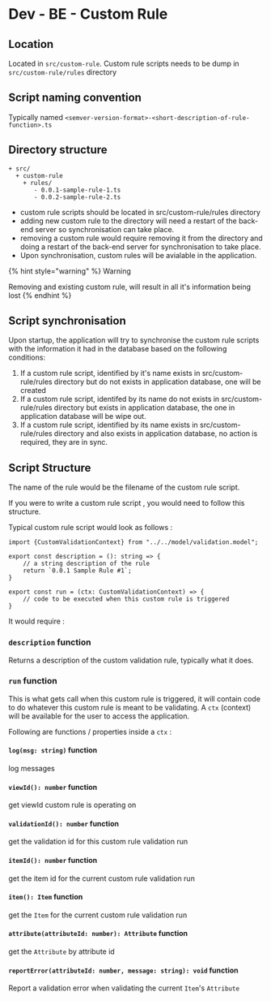 # Dev - BE - Custom Rule

## Location

Located in `src/custom-rule`. Custom rule scripts needs to be dump in `src/custom-rule/rules` directory

## Script naming convention

Typically named `<semver-version-format>-<short-description-of-rule-function>.ts`

## Directory structure

```text
+ src/
  + custom-rule
    + rules/
       - 0.0.1-sample-rule-1.ts
       - 0.0.2-sample-rule-2.ts
```

* custom rule scripts should be located in src/custom-rule/rules directory
* adding new custom rule to the directory will need a restart of the back-end server so synchronisation can take place.
* removing a custom rule would require removing it from the directory and doing a restart of the back-end server for synchronisation to take place.
* Upon synchronisation, custom rules will be avialable in the application.

{% hint style="warning" %}
Warning

Removing and existing custom rule, will result in all it's information being lost
{% endhint %}

## Script synchronisation

Upon startup, the application will try to synchronise the custom rule scripts with the information it had in the database based on the following conditions:

1. If a custom rule script, identified by it's name exists in src/custom-rule/rules directory but do not exists in application database, one will be created
2. If a custom rule script, identifed by its name do not exists in src/custom-rule/rules directory but exists in application database, the one in application database will be wipe out.
3. If a custom rule script, identified by its name exists in src/custom-rule/rules directory and also exists in application database, no action is required, they are in sync.

## Script Structure

The name of the rule would be the filename of the custom rule script.

If you were to write a custom rule script , you would need to follow this structure.

 Typical custom rule script would look as follows :

```text
import {CustomValidationContext} from "../../model/validation.model";

export const description = (): string => {
    // a string description of the rule
    return `0.0.1 Sample Rule #1`;
}

export const run = (ctx: CustomValidationContext) => {
    // code to be executed when this custom rule is triggered
}

```

It would require :

### `description` function

Returns a description of the custom validation rule, typically what it does.

### `run` function

This is what gets call when this custom rule is triggered, it will contain code to do whatever this custom rule is meant to be validating. A `ctx` \(context\) will be available for the user to access the application.

Following are functions / properties inside a `ctx` :

#### `log(msg: string)` function

log messages

#### `viewId(): number` function

get viewId custom rule is operating on

#### `validationId(): number` function

get the validation id for this custom rule validation run

#### `itemId(): number` function

get the item id for the current custom rule validation run

#### `item(): Item` function

get the `Item` for the current custom rule validation run

#### `attribute(attributeId: number): Attribute` function

get the `Attribute` by attribute id

#### `reportError(attributeId: number, message: string): void` function

Report a validation error when validating the current `Item`'s `Attribute`

